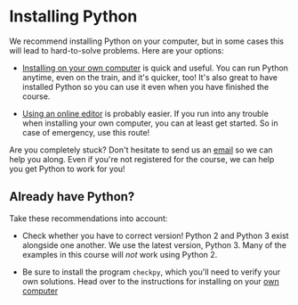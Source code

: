 # Installing Python

We recommend installing Python on your computer, but in some cases this will lead to hard-to-solve problems. Here are your options:

* [Installing on your own computer](/python/en/installing/computer) is quick and useful. You can run Python anytime, even on the train, and it's quicker, too! It's also great to have installed Python so you can use it even when you have finished the course.

* [Using an online editor](/python/en/installing/online) is probably easier. If you run into any trouble when installing your own computer, you can at least get started. So in case of emergency, use this route!

Are you completely stuck? Don't hesitate to send us an [email](mailto:scientific@mprog.nl) so we can help you along. Even if you're not registered for the course, we can help you get Python to work for you!

## Already have Python?

Take these recommendations into account:

* Check whether you have to correct version! Python 2 and Python 3 exist alongside one another. We use the latest version, Python 3. Many of the examples in this course will *not* work using Python 2.

* Be sure to install the program `checkpy`, which you'll need to verify your own solutions. Head over to the instructions for installing on your [own computer](/python/en/installing/computer)
